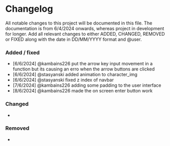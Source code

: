 # Changelog

All notable changes to this project will be documented in this file.
The documentation is from 6/4/2024 onwards, whereas project in development for longer.
Add all relevant changes to either ADDED, CHANGED, REMOVED or FIXED along with the date in DD/MM/YYYY format and @user.

### Added / fixed

- [6/6/2024] @kambains226   put the arrow key input movement in a function but its causing an erro when the arrow buttons are clicked 
- [6/6/2024] @stasyanski    added animation to character_img
- [6/6/2024] @stasyanski    fixed z index of navbar
- [7/6/2024] @kambains226   adding some padding to the user interface 
- [8/6/2024] @kambains226   made the on screen enter button  work

### Changed

- 


### Removed

- 

